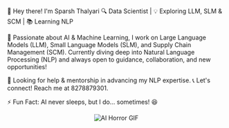 👋 Hey there! I'm Sparsh Thalyari
🔍 Data Scientist | 💡 Exploring LLM, SLM & SCM | 📚 Learning NLP

🚀 Passionate about AI & Machine Learning, I work on Large Language Models (LLM), Small Language Models (SLM), and Supply Chain Management (SCM). Currently diving deep into Natural Language Processing (NLP) and always open to guidance, collaboration, and new opportunities!

🤝 Looking for help & mentorship in advancing my NLP expertise.
📞 Let's connect! Reach me at 8278879301.

⚡ Fun Fact: AI never sleeps, but I do… sometimes! 😆


 <p align="center">
  <img src="https://raw.githubusercontent.com/SPARSHTHALYARI/README.md/main/Artificial%20Intelligence%20Horror%20GIF%20by%20Red%20Giant.gif" alt="AI Horror GIF" />
</p>



